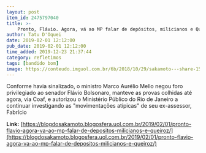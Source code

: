 ```yaml
---
layout: post
item_id: 2475797040
title: >-
    Pronto, Flávio. Agora, vá ao MP falar de depósitos, milicianos e Queiroz
author: Tatu D'Oquei
date: 2019-02-01 12:12:00
pub_date: 2019-02-01 12:12:00
time_added: 2019-12-23 21:37:44
category: refletimos
tags: [bandido bom]
image: https://conteudo.imguol.com.br/6b/2018/10/29/sakamoto---share-1540825181920_956x500.png
---
```


Conforme havia sinalizado, o ministro Marco Aurélio Mello negou foro privilegiado ao senador Flávio Bolsonaro, manteve as provas colhidas até agora, via Coaf, e autorizou o Ministério Público do Rio de Janeiro a continuar investigando as "movimentações atípicas" de seu ex-assessor, Fabrício

**Link:** [https://blogdosakamoto.blogosfera.uol.com.br/2019/02/01/pronto-flavio-agora-va-ao-mp-falar-de-depositos-milicianos-e-queiroz/](https://blogdosakamoto.blogosfera.uol.com.br/2019/02/01/pronto-flavio-agora-va-ao-mp-falar-de-depositos-milicianos-e-queiroz/)

